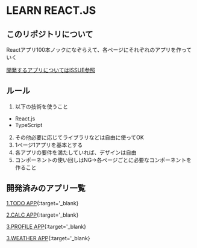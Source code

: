 # LEARN REACT.JS

## このリポジトリについて

Reactアプリ100本ノックになぞらえて、各ページにそれぞれのアプリを作っていく

[開発するアプリについてはISSUE参照](https://github.com/D-suke0614/learn_react/issues)

## ルール

1. 以下の技術を使うこと

- React.js
- TypeScript

2. その他必要に応じてライブラリなどは自由に使ってOK
3. 1ページ1アプリを基本とする
4. 各アプリの要件を満たしていれば、デザインは自由
5. コンポーネントの使い回しはNG→各ページごとに必要なコンポーネントを作ること

## 開発済みのアプリ一覧

[1.TODO APP](https://learn-react-ten-dun.vercel.app/todo){:target='_blank}

[2.CALC APP](https://learn-react-ten-dun.vercel.app/calc){:target='_blank}

[3.PROFILE APP](https://learn-react-ten-dun.vercel.app/profile){:target='_blank}

[3.WEATHER APP](https://learn-react-ten-dun.vercel.app/weather){:target='_blank}
